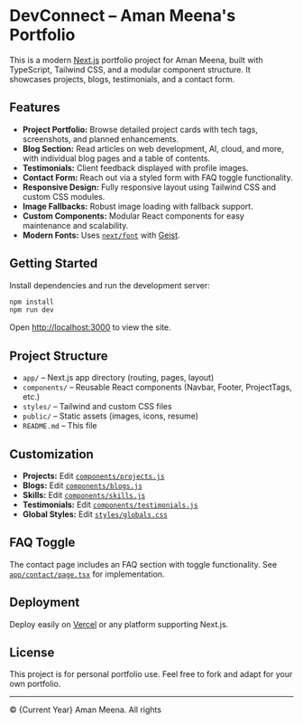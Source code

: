# DevConnect – Aman Meena's Portfolio

This is a modern [Next.js](https://nextjs.org) portfolio project for Aman Meena, built with TypeScript, Tailwind CSS, and a modular component structure. It showcases projects, blogs, testimonials, and a contact form.

## Features

- **Project Portfolio:** Browse detailed project cards with tech tags, screenshots, and planned enhancements.
- **Blog Section:** Read articles on web development, AI, cloud, and more, with individual blog pages and a table of contents.
- **Testimonials:** Client feedback displayed with profile images.
- **Contact Form:** Reach out via a styled form with FAQ toggle functionality.
- **Responsive Design:** Fully responsive layout using Tailwind CSS and custom CSS modules.
- **Image Fallbacks:** Robust image loading with fallback support.
- **Custom Components:** Modular React components for easy maintenance and scalability.
- **Modern Fonts:** Uses [`next/font`](https://nextjs.org/docs/app/building-your-application/optimizing/fonts) with [Geist](https://vercel.com/font).

## Getting Started

Install dependencies and run the development server:

```bash
npm install
npm run dev
```

Open [http://localhost:3000](http://localhost:3000) to view the site.

## Project Structure

- `app/` – Next.js app directory (routing, pages, layout)
- `components/` – Reusable React components (Navbar, Footer, ProjectTags, etc.)
- `styles/` – Tailwind and custom CSS files
- `public/` – Static assets (images, icons, resume)
- `README.md` – This file

## Customization

- **Projects:** Edit [`components/projects.js`](components/projects.js)
- **Blogs:** Edit [`components/blogs.js`](components/blogs.js)
- **Skills:** Edit [`components/skills.js`](components/skills.js)
- **Testimonials:** Edit [`components/testimonials.js`](components/testimonials.js)
- **Global Styles:** Edit [`styles/globals.css`](styles/globals.css)

## FAQ Toggle

The contact page includes an FAQ section with toggle functionality. See [`app/contact/page.tsx`](app/contact/page.tsx) for implementation.

## Deployment

Deploy easily on [Vercel](https://vercel.com/) or any platform supporting Next.js.

## License

This project is for personal portfolio use. Feel free to fork and adapt for your own portfolio.

---
© {Current Year} Aman Meena. All rights
